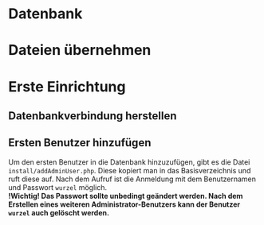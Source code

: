 # Datenbank

# Dateien übernehmen

# Erste Einrichtung
## Datenbankverbindung herstellen

## Ersten Benutzer hinzufügen
Um den ersten Benutzer in die Datenbank hinzuzufügen, gibt es die Datei `install/addAdminUser.php`. Diese kopiert man in das Basisverzeichnis und ruft diese auf. Nach dem Aufruf ist die Anmeldung mit dem Benutzernamen und Passwort `wurzel` möglich.  
**!Wichtig! Das Passwort sollte unbedingt geändert werden. Nach dem Erstellen eines weiteren Administrator-Benutzers kann der Benutzer `wurzel` auch gelöscht werden.**